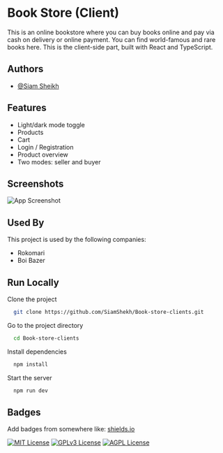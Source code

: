
# Book Store (Client)

This is an online bookstore where you can buy books online and pay via cash on delivery or online payment. You can find world-famous and rare books here. This is the client-side part, built with React and TypeScript.





## Authors

- [@Siam Sheikh](https://github.com/siamshekh)


## Features

- Light/dark mode toggle
- Products
- Cart
- Login / Registration
- Product overview
- Two modes: seller and buyer



## Screenshots

![App Screenshot](https://via.placeholder.com/468x300?text=App+Screenshot+Here)


## Used By

This project is used by the following companies:

- Rokomari
- Boi Bazer


## Run Locally

Clone the project

```bash
  git clone https://github.com/SiamShekh/Book-store-clients.git
```

Go to the project directory

```bash
  cd Book-store-clients
```

Install dependencies

```bash
  npm install
```

Start the server

```bash
  npm run dev
```


## Badges

Add badges from somewhere like: [shields.io](https://shields.io/)

[![MIT License](https://img.shields.io/badge/License-MIT-green.svg)](https://choosealicense.com/licenses/mit/)
[![GPLv3 License](https://img.shields.io/badge/License-GPL%20v3-yellow.svg)](https://opensource.org/licenses/)
[![AGPL License](https://img.shields.io/badge/license-AGPL-blue.svg)](http://www.gnu.org/licenses/agpl-3.0)


